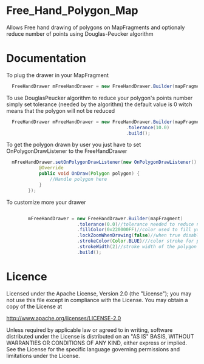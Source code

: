 Free_Hand_Polygon_Map
=====================

Allows Free hand drawing of polygons on MapFragments and optionaly reduce number of points using Douglas-Peucker algorithm

Documentation
=============

To plug the drawer in your MapFragment
``` java
  FreeHandDrawer mFreeHandDrawer = new FreeHandDrawer.Builder(mapFragment).build();
``` 
To use DouglasPeucker algorithm to reduce your polygon's points number
simply set tolerance (needed by the algorithm) 
the default value is 0 witch means that the polygon will not be reduced
``` java
  FreeHandDrawer mFreeHandDrawer = new FreeHandDrawer.Builder(mapFragment)
                                            .tolerance(10.0)
                                            .build();
``` 
To get the polygon drawn by user you just have to set OnPolygonDrawListener to the FreeHandDrawer

``` java
  mFreeHandDrawer.setOnPolygonDrawListener(new OnPolygonDrawListener() {
            @Override
            public void OnDraw(Polygon polygon) {
                //Handle polygon here
            }
        });
``` 
To customize more your drawer
``` java

        mFreeHandDrawer = new FreeHandDrawer.Builder(mapFragment)
                          .tolerance(0.0)//tolerance needed to reduce number of points default value 0.0 (no reduction)
                          .fillColor(0x220000FF)//color used to fill your polygon 0x220000FF is the default value
                          .lockZoomWhenDrawing(false)//when true disable zooming of your MapFragment (Only in draw mode)
                          .strokeColor(Color.BLUE)///color stroke for polygon 0xFF0000FF is the default value
                          .strokeWidth(2)//stroke width of the polygon 2 is ths default value
                          .build();
``` 

Licence
=======

Licensed under the Apache License, Version 2.0 (the "License");
you may not use this file except in compliance with the License.
You may obtain a copy of the License at

   http://www.apache.org/licenses/LICENSE-2.0

Unless required by applicable law or agreed to in writing, software
distributed under the License is distributed on an "AS IS" BASIS,
WITHOUT WARRANTIES OR CONDITIONS OF ANY KIND, either express or implied.
See the License for the specific language governing permissions and
limitations under the License.

